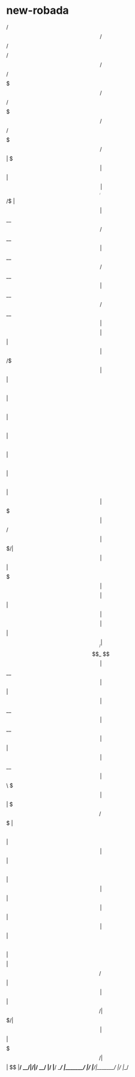 # new-robada
 /$$   /$$ /$$$$$$$$ /$$      /$$       /$$$$$$$   /$$$$$$  /$$$$$$$   /$$$$$$  /$$$$$$$   /$$$$$$ 
| $$$ | $$| $$_____/| $$  /$ | $$      | $$__  $$ /$$__  $$| $$__  $$ /$$__  $$| $$__  $$ /$$__  $$
| $$$$| $$| $$      | $$ /$$$| $$      | $$  \ $$| $$  \ $$| $$  \ $$| $$  \ $$| $$  \ $$| $$  \ $$
| $$ $$ $$| $$$$$   | $$/$$ $$ $$      | $$$$$$$/| $$  | $$| $$$$$$$ | $$$$$$$$| $$  | $$| $$$$$$$$
| $$  $$$$| $$__/   | $$$$_  $$$$      | $$__  $$| $$  | $$| $$__  $$| $$__  $$| $$  | $$| $$__  $$
| $$\  $$$| $$      | $$$/ \  $$$      | $$  \ $$| $$  | $$| $$  \ $$| $$  | $$| $$  | $$| $$  | $$
| $$ \  $$| $$$$$$$$| $$/   \  $$      | $$  | $$|  $$$$$$/| $$$$$$$/| $$  | $$| $$$$$$$/| $$  | $$
|__/  \__/|________/|__/     \__/      |__/  |__/ \______/ |_______/ |__/  |__/|_______/ |__/  |__/
                                                                                                   
